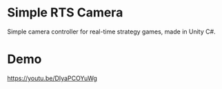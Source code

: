# Simple RTS Camera
Simple camera controller for real-time strategy games, made in Unity C#.

# Demo
https://youtu.be/DIyaPCOYuWg
